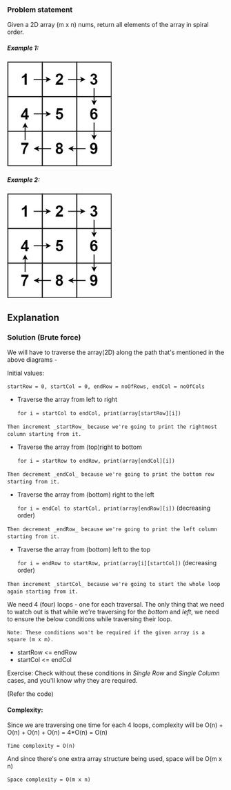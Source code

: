 ### Problem statement
Given a 2D array (m x n) nums, return all elements of the array in spiral order.

##### Example 1:
![figure1](../assets/spiral1.jpeg)

##### Example 2:
![figure1](../assets/spiral1.jpeg)

## Explanation

### Solution (Brute force)

We will have to traverse the array(2D) along the path that's mentioned in the above diagrams -

Initial values:

	startRow = 0, startCol = 0, endRow = noOfRows, endCol = noOfCols

- Traverse the array from left to right

  ``for i = startCol to endCol, print(array[startRow][i])``


``Then increment _startRow_ because we're going to print the rightmost column starting from it.``


- Traverse the array from (top)right to bottom

    ``for i = startRow to endRow, print(array[endCol][i])``

``Then decrement _endCol_ because we're going to print the bottom row starting from it.``
- Traverse the array from (bottom) right to the left

  ``for i = endCol to startCol, print(array[endRow][i])`` (decreasing order)

``Then decrement _endRow_ because we're going to print the left column starting from it.``
- Traverse the array from (bottom) left to the top

  ``for i = endRow to startRow, print(array[i][startCol])`` (decreasing order)

``Then increment _startCol_ because we're going to start the whole loop again starting from it.``


We need 4 (four) loops - one for each traversal. The only thing that we need to watch out is that while we're traversing for the _bottom_ and _left_, we need to ensure the below conditions while traversing their loop.

	Note: These conditions won't be required if the given array is a square (m x m).

- startRow <= endRow
- startCol <= endCol

Exercise: Check without these conditions in _Single Row_ and _Single Column_ cases, and you'll know why they are required.

(Refer the code)

#### Complexity:
Since we are traversing one time for each 4 loops, complexity will be O(n) + O(n) + O(n) + O(n) = 4*O(n) = O(n)

	Time complexity = O(n)

And since there's one extra array structure being used, space will be O(m x n)

	Space complexity = O(m x n)

